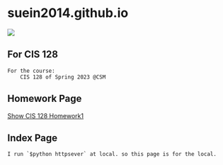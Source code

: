 # suein2014.github.io
![](https://img.shields.io/badge/CIS--128-homework1-green)


## For CIS 128
    For the course: 
        CIS 128 of Spring 2023 @CSM


## Homework Page
[Show CIS 128 Homework1](https://suein2014.github.io/homework1.html)



## Index Page
    I run `$python httpsever` at local. so this page is for the local.

  
